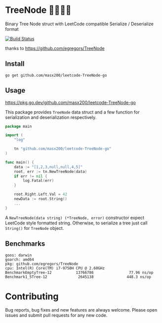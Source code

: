 # TreeNode 🌲🌲🌲🌲

Binary Tree Node struct with LeetCode compatible Serialize / Deserialize format

[![Build Status](https://github.com/egregors/TreeNode/actions/workflows/go.yml/badge.svg)](https://github.com/egregors/TreeNode/actions)

thanks to https://github.com/egregors/TreeNode

## Install

`go get github.com/masx200/leetcode-TreeNode-go`

## Usage

https://pkg.go.dev/github.com/masx200/leetcode-TreeNode-go

This package provides `TreeNode` data struct and a few function for
serialization and deserialization respectively.

```go
package main

import (
	"log"

	tn "github.com/masx200/leetcode-TreeNode-go"
)

func main() {
	data := "[1,2,3,null,null,4,5]"
	root, err := tn.NewTreeNode(data)
	if err != nil {
		log.Fatal(err)
	}

	root.Right.Left.Val = 42
	newData := root.String()
	...
}
```

A `NewTreeNode(data string) (*TreeNode, error)` constructor expect LeetCode
style formatted string. Otherwise, to serialize a tree just call `String()` for
`TreeNode` object.

## Benchmarks

```shell
goos: darwin
goarch: amd64
pkg: github.com/egregors/TreeNode
cpu: Intel(R) Core(TM) i7-9750H CPU @ 2.60GHz
BenchmarkEmptyTree-12           13766786                77.96 ns/op
Benchmark1_5Tree-12              2645138               448.3 ns/op
```

# Contributing

Bug reports, bug fixes and new features are always welcome. Please open issues
and submit pull requests for any new code.
